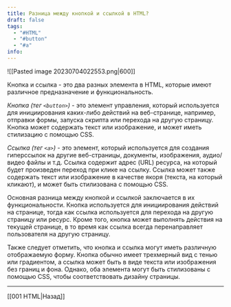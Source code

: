 ```yaml
---
title: Разница между кнопкой и ссылкой в HTML?
draft: false
tags:
  - "#HTML"
  - "#button"
  - "#a"
info:
---
```

![[Pasted image 20230704022553.png|600]]

Кнопка и ссылка - это два разных элемента в HTML, которые имеют различное предназначение и функциональность.

_Кнопка (тег `<button>`)_ - это элемент управления, который используется для инициирования каких-либо действий на веб-странице, например, отправки формы, запуска скрипта или перехода на другую страницу. Кнопка может содержать текст или изображение, и может иметь стилизацию с помощью CSS.

_Ссылка (тег `<a>`)_ - это элемент, который используется для создания гиперссылок на другие веб-страницы, документы, изображения, аудио/видео файлы и т.д. Ссылка содержит адрес (URL) ресурса, на который будет произведен переход при клике на ссылку. Ссылка может также содержать текст или изображение в качестве якоря (текста, на который кликают), и может быть стилизована с помощью CSS.

Основная разница между кнопкой и ссылкой заключается в их функциональности. Кнопка используется для инициирования действий на странице, тогда как ссылка используется для перехода на другую страницу или ресурс. Кроме того, кнопка может выполнять действия на текущей странице, в то время как ссылка всегда перенаправляет пользователя на другую страницу.

Также следует отметить, что кнопка и ссылка могут иметь различную отображаемую форму. Кнопка обычно имеет трехмерный вид с тенью или градиентом, а ссылка может быть в виде текста или изображения без границ и фона. Однако, оба элемента могут быть стилизованы с помощью CSS, чтобы соответствовать дизайну страницы.

---

[[001 HTML|Назад]]